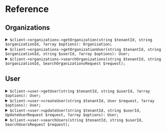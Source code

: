 # Reference
## Organizations
<details><summary><code>$client->organizations->getOrganization(string $tenantId, string $organizationId, ?array $options): Organization;</code></summary>
<dl>
<dd>

#### 🔌 Usage

<dl>
<dd>

<dl>
<dd>

```php
$client->organizations->getOrganization(string $tenantId, string $organizationId, ?array $options): Organization;
```
</dd>
</dl>
</dd>
</dl>


</dd>
</dl>
</details>

<details><summary><code>$client->organizations->getOrganizationUser(string $tenantId, string $organizationId, string $userId, ?array $options): User;</code></summary>
<dl>
<dd>

#### 🔌 Usage

<dl>
<dd>

<dl>
<dd>

```php
$client->organizations->getOrganizationUser(string $tenantId, string $organizationId, string $userId, ?array $options): User;
```
</dd>
</dl>
</dd>
</dl>


</dd>
</dl>
</details>

<details><summary><code>$client->organizations->searchOrganizations(string $tenantId, string $organizationId, SearchOrganizationsRequest $request);</code></summary>
<dl>
<dd>

#### 🔌 Usage

<dl>
<dd>

<dl>
<dd>

```php
$client->organizations->searchOrganizations(string $tenantId, string $organizationId, SearchOrganizationsRequest $request);
```
</dd>
</dl>
</dd>
</dl>


</dd>
</dl>
</details>

## User
<details><summary><code>$client->user->getUser(string $tenantId, string $userId, ?array $options): User;</code></summary>
<dl>
<dd>

#### 🔌 Usage

<dl>
<dd>

<dl>
<dd>

```php
$client->user->getUser(string $tenantId, string $userId, ?array $options): User;
```
</dd>
</dl>
</dd>
</dl>


</dd>
</dl>
</details>

<details><summary><code>$client->user->createUser(string $tenantId, User $request, ?array $options): User;</code></summary>
<dl>
<dd>

#### 🔌 Usage

<dl>
<dd>

<dl>
<dd>

```php
$client->user->createUser(string $tenantId, User $request, ?array $options): User;
```
</dd>
</dl>
</dd>
</dl>


</dd>
</dl>
</details>

<details><summary><code>$client->user->updateUser(string $tenantId, string $userId, UpdateUserRequest $request, ?array $options): User;</code></summary>
<dl>
<dd>

#### 🔌 Usage

<dl>
<dd>

<dl>
<dd>

```php
$client->user->updateUser(string $tenantId, string $userId, UpdateUserRequest $request, ?array $options): User;
```
</dd>
</dl>
</dd>
</dl>


</dd>
</dl>
</details>

<details><summary><code>$client->user->searchUsers(string $tenantId, string $userId, SearchUsersRequest $request);</code></summary>
<dl>
<dd>

#### 🔌 Usage

<dl>
<dd>

<dl>
<dd>

```php
$client->user->searchUsers(string $tenantId, string $userId, SearchUsersRequest $request);
```
</dd>
</dl>
</dd>
</dl>


</dd>
</dl>
</details>
